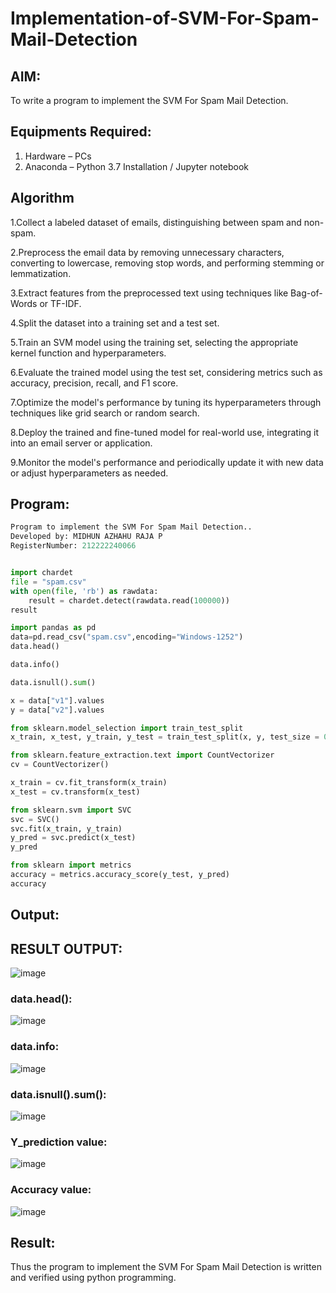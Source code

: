 # Implementation-of-SVM-For-Spam-Mail-Detection

## AIM:
To write a program to implement the SVM For Spam Mail Detection.

## Equipments Required:
1. Hardware – PCs
2. Anaconda – Python 3.7 Installation / Jupyter notebook

## Algorithm
1.Collect a labeled dataset of emails, distinguishing between spam and non-spam.

2.Preprocess the email data by removing unnecessary characters, converting to lowercase, removing stop words, and performing stemming or lemmatization.

3.Extract features from the preprocessed text using techniques like Bag-of-Words or TF-IDF.

4.Split the dataset into a training set and a test set.

5.Train an SVM model using the training set, selecting the appropriate kernel function and hyperparameters.

6.Evaluate the trained model using the test set, considering metrics such as accuracy, precision, recall, and F1 score.

7.Optimize the model's performance by tuning its hyperparameters through techniques like grid search or random search.

8.Deploy the trained and fine-tuned model for real-world use, integrating it into an email server or application.

9.Monitor the model's performance and periodically update it with new data or adjust hyperparameters as needed.

## Program:
```py
Program to implement the SVM For Spam Mail Detection..
Developed by: MIDHUN AZHAHU RAJA P
RegisterNumber: 212222240066


import chardet
file = "spam.csv"
with open(file, 'rb') as rawdata:
    result = chardet.detect(rawdata.read(100000))
result

import pandas as pd
data=pd.read_csv("spam.csv",encoding="Windows-1252")
data.head()

data.info()

data.isnull().sum()

x = data["v1"].values
y = data["v2"].values

from sklearn.model_selection import train_test_split
x_train, x_test, y_train, y_test = train_test_split(x, y, test_size = 0.2, random_state = 0)

from sklearn.feature_extraction.text import CountVectorizer
cv = CountVectorizer()

x_train = cv.fit_transform(x_train)
x_test = cv.transform(x_test)

from sklearn.svm import SVC
svc = SVC()
svc.fit(x_train, y_train)
y_pred = svc.predict(x_test)
y_pred

from sklearn import metrics
accuracy = metrics.accuracy_score(y_test, y_pred)
accuracy
```

## Output:

## RESULT OUTPUT:

![image](https://github.com/MUKESHPARTHASARATHY/Implementation-of-SVM-For-Spam-Mail-Detection/assets/119393818/ec348ff3-70a2-4fea-b4e2-06dd8e7fba17)

### data.head():

![image](https://github.com/MUKESHPARTHASARATHY/Implementation-of-SVM-For-Spam-Mail-Detection/assets/119393818/5179fd57-b824-40dc-8d5c-1565dec7a23b)

### data.info:

![image](https://github.com/MUKESHPARTHASARATHY/Implementation-of-SVM-For-Spam-Mail-Detection/assets/119393818/bebaa446-20f3-418f-9ad0-667bb4c50ee4)

### data.isnull().sum():

![image](https://github.com/MUKESHPARTHASARATHY/Implementation-of-SVM-For-Spam-Mail-Detection/assets/119393818/ef8834d9-b420-4179-bb21-d37b5433405f)

### Y_prediction value:

![image](https://github.com/MUKESHPARTHASARATHY/Implementation-of-SVM-For-Spam-Mail-Detection/assets/119393818/d4071808-9de5-4f14-8121-bbda73d80ca1)

### Accuracy value:

![image](https://github.com/MUKESHPARTHASARATHY/Implementation-of-SVM-For-Spam-Mail-Detection/assets/119393818/53de0f17-3ce2-4f5c-a232-0f4e4fd93655)








## Result:
Thus the program to implement the SVM For Spam Mail Detection is written and verified using python programming.
